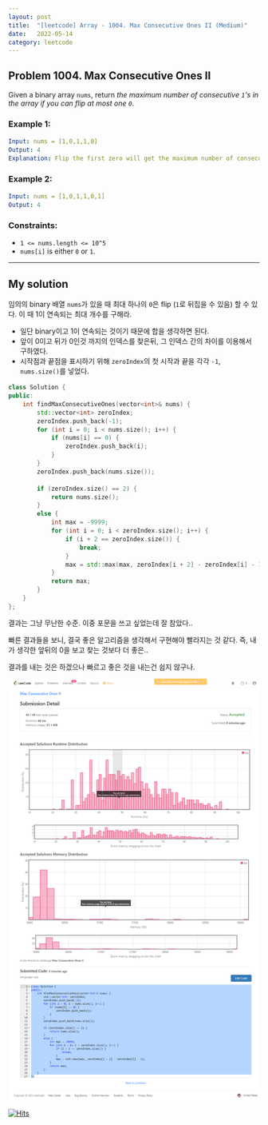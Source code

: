```yaml
---
layout: post
title:  "[leetcode] Array - 1004. Max Consecutive Ones II (Medium)"
date:   2022-05-14
category: leetcode
---
```


## Problem 1004. Max Consecutive Ones II
Given a binary array `nums`, return *the maximum number of consecutive `1`'s in the array if you can flip at most one `0`*.

### Example 1:
```yaml
Input: nums = [1,0,1,1,0]
Output: 4
Explanation: Flip the first zero will get the maximum number of consecutive 1s. After flipping, the maximum number of consecutive 1s is 4.
```

### Example 2:
```yaml
Input: nums = [1,0,1,1,0,1]
Output: 4
```

### Constraints:
* `1 <= nums.length <= 10^5`
* `nums[i]` is either `0` or `1`.

---
## My solution

임의의 binary 배열 `nums`가 있을 때 최대 하나의 `0`은 flip (`1`로 뒤집을 수 있음) 할 수 있다. 이 때 1이 연속되는 최대 개수를 구해라.

* 일단 binary이고 1이 연속되는 것이기 때문에 합을 생각하면 된다.
* 앞이 0이고 뒤가 0인것 까지의 인덱스를 찾은뒤, 그 인덱스 간의 차이를 이용해서 구하였다.
* 시작점과 끝점을 표시하기 위해 `zeroIndex`의 첫 시작과 끝을 각각 `-1`, `nums.size()`를 넣었다.

```cpp
class Solution {
public:
    int findMaxConsecutiveOnes(vector<int>& nums) {
        std::vector<int> zeroIndex;
        zeroIndex.push_back(-1);
        for (int i = 0; i < nums.size(); i++) {
            if (nums[i] == 0) {
                zeroIndex.push_back(i);
            }
        }
        zeroIndex.push_back(nums.size());

        if (zeroIndex.size() == 2) {
            return nums.size();
        }
        else {
            int max = -9999;
            for (int i = 0; i < zeroIndex.size(); i++) {
                if (i + 2 == zeroIndex.size()) {
                    break;
                }
                max = std::max(max, zeroIndex[i + 2] - zeroIndex[i] - 1);
            }
            return max;
        }
    }
};
```

결과는 그냥 무난한 수준. 이중 포문을 쓰고 싶었는데 잘 참았다..

빠른 결과들을 보니, 결국 좋은 알고리즘을 생각해서 구현해야 빨라지는 것 같다. 즉, 내가 생각한 앞뒤의 0을 보고 찾는 것보다 더 좋은..

결과를 내는 것은 하겠으나 빠르고 좋은 것을 내는건 쉽지 않구나.


![alt text](/public/img/leetcode/leetcode-array-14.png)

[![Hits](https://hits.seeyoufarm.com/api/count/incr/badge.svg?url=https%3A%2F%2Fundol26.github.io%2Fleetcode%2F2022%2F05%2F14%2Fleetcode-array14.html&count_bg=%2379C83D&title_bg=%23555555&icon=&icon_color=%23E7E7E7&title=hits&edge_flat=false)](https://hits.seeyoufarm.com)